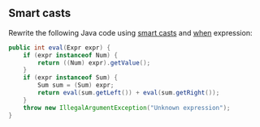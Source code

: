 ## Smart casts

Rewrite the following Java code using [smart casts](http://kotlinlang.org/docs/reference/typecasts.html#smart-casts)
and [when](http://kotlinlang.org/docs/reference/control-flow.html#when-expression) expression:

```java
public int eval(Expr expr) {
    if (expr instanceof Num) {
        return ((Num) expr).getValue();
    }
    if (expr instanceof Sum) {
        Sum sum = (Sum) expr;
        return eval(sum.getLeft()) + eval(sum.getRight());
    }
    throw new IllegalArgumentException("Unknown expression");
}
```